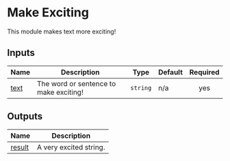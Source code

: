 # Make Exciting

This module makes text more exciting!

<!-- BEGIN_TF_DOCS -->
## Inputs

| Name | Description | Type | Default | Required |
|------|-------------|------|---------|:--------:|
| <a name="input_text"></a> [text](#input\_text) | The word or sentence to make exciting! | `string` | n/a | yes |

## Outputs

| Name | Description |
|------|-------------|
| <a name="output_result"></a> [result](#output\_result) | A very excited string. |
<!-- END_TF_DOCS -->